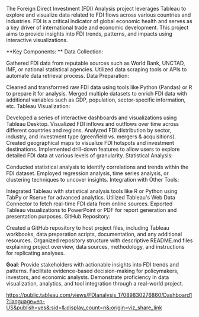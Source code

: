 The Foreign Direct Investment (FDI) Analysis project leverages Tableau to explore and visualize data related to FDI flows across various countries and industries. FDI is a critical indicator of global economic health and serves as a key driver of international trade and economic development. This project aims to provide insights into FDI trends, patterns, and impacts using interactive visualizations.

**Key Components:
**
Data Collection:

Gathered FDI data from reputable sources such as World Bank, UNCTAD, IMF, or national statistical agencies.
Utilized data scraping tools or APIs to automate data retrieval process.
Data Preparation:

Cleaned and transformed raw FDI data using tools like Python (Pandas) or R to prepare it for analysis.
Merged multiple datasets to enrich FDI data with additional variables such as GDP, population, sector-specific information, etc.
Tableau Visualization:

Developed a series of interactive dashboards and visualizations using Tableau Desktop.
Visualized FDI inflows and outflows over time across different countries and regions.
Analyzed FDI distribution by sector, industry, and investment type (greenfield vs. mergers & acquisitions).
Created geographical maps to visualize FDI hotspots and investment destinations.
Implemented drill-down features to allow users to explore detailed FDI data at various levels of granularity.
Statistical Analysis:

Conducted statistical analysis to identify correlations and trends within the FDI dataset.
Employed regression analysis, time series analysis, or clustering techniques to uncover insights.
Integration with Other Tools:

Integrated Tableau with statistical analysis tools like R or Python using TabPy or Rserve for advanced analytics.
Utilized Tableau's Web Data Connector to fetch real-time FDI data from online sources.
Exported Tableau visualizations to PowerPoint or PDF for report generation and presentation purposes.
GitHub Repository:

Created a GitHub repository to host project files, including Tableau workbooks, data preparation scripts, documentation, and any additional resources.
Organized repository structure with descriptive README.md files explaining project overview, data sources, methodology, and instructions for replicating analyses.

**Goal**:
Provide stakeholders with actionable insights into FDI trends and patterns.
Facilitate evidence-based decision-making for policymakers, investors, and economic analysts.
Demonstrate proficiency in data visualization, analytics, and tool integration through a real-world project.


https://public.tableau.com/views/FDIanalysis_17089830276860/Dashboard1?:language=en-US&publish=yes&:sid=&:display_count=n&:origin=viz_share_link


